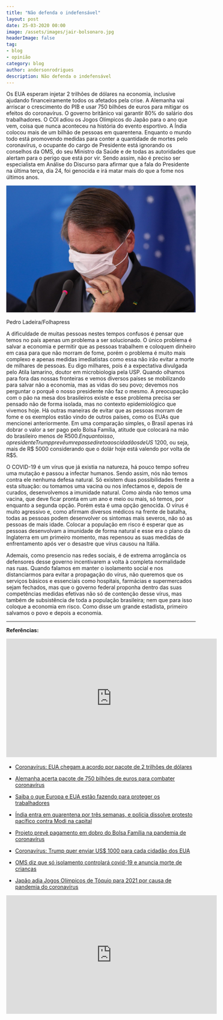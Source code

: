 ```yaml
---
title: "Não defenda o indefensável"
layout: post
date: 25-03-2020 00:00
image: /assets/images/jair-bolsonaro.jpg
headerImage: false
tag:
- blog
- opinião
category: blog
author: andersonrodrigues
description: Não defenda o indefensável
---
```

Os EUA esperam injetar 2 trilhões de dólares na economia, inclusive ajudando financeiramente todos os afetados pela crise. A Alemanha vai arriscar o crescimento do PIB e usar 750 bilhões de euros para mitigar os efeitos do coronavírus. O governo britânico vai garantir 80% do salário dos trabalhadores. O COI adiou os Jogos Olímpicos do Japão para o ano que vem, coisa que nunca aconteceu na história do evento esportivo. A Índia colocou mais de um bilhão de pessoas em quarentena. Enquanto o mundo todo está promovendo medidas para conter a quantidade de mortes pelo coronavírus, o ocupante do cargo de Presidente está ignorando os conselhos da OMS, do seu Ministro da Saúde e de todas as autoridades que alertam para o perigo que está por vir. Sendo assim, não é preciso ser especialista em Análise do Discurso para afirmar que a fala do Presidente na última terça, dia 24, foi genocida e irá matar mais do que a fome nos últimos anos.

![](../assets/images/jair-bolsonaro.jpg)
<figcaption class="caption">Pedro Ladeira/Folhapress</figcaption>

A dificuldade de muitas pessoas nestes tempos confusos é pensar que temos no país apenas um problema a ser solucionado. O único problema é salvar a economia e permitir que as pessoas trabalhem e coloquem dinheiro em casa para que não morram de fome, porém o problema é muito mais complexo e apenas medidas imediatistas como essa não irão evitar a morte de milhares de pessoas. Eu digo milhares, pois é a expectativa divulgada pelo Atila Iamarino, doutor em microbiologia pela USP. Quando olhamos para fora das nossas fronteiras e vemos diversos países se mobilizando para salvar não a economia, mas as vidas do seu povo; devemos nos perguntar o porquê o nosso presidente não faz o mesmo. A preocupação com o pão na mesa dos brasileiros existe e esse problema precisa ser pensado não de forma isolada, mas no contexto epidemiológico que vivemos hoje. Há outras maneiras de evitar que as pessoas morram de fome e os exemplos estão vindo de outros países, como os EUAs que mencionei anteriormente. Em uma comparação simples, o Brasil apenas irá dobrar o valor a ser pago pelo Bolsa Família, atitude que colocará na mão do brasileiro menos de R$500. Enquanto isso, o presidente Trump prevê um repasse direto aos cidadãos de US$ 1200, ou seja, mais de R$ 5000 considerando que o dolár hoje está valendo por volta de R$5.

O COVID-19 é um vírus que já existia na natureza, há pouco tempo sofreu uma mutação e passou a infectar humanos. Sendo assim, nós não temos contra ele nenhuma defesa natural. Só existem duas possibilidades frente a esta situação: ou tomamos uma vacina ou nos infectamos e, depois de curados, desenvolvemos a imunidade natural. Como ainda não temos uma vacina, que deve ficar pronta em um ano e meio ou mais, só temos, por enquanto a segunda opção. Porém esta é uma opção genocida. O vírus é muito agressivo e, como afirmam diversos médicos na frente de batalha, todas as pessoas podem desenvolver os sintomas mais severos, não só as pessoas de mais idade. Colocar a população em risco é esperar que as pessoas desenvolvam a imunidade de forma natural e esse era o plano da Inglaterra em um primeiro momento, mas repensou as suas medidas de enfrentamento após ver o desastre que vírus causou na Itália.

Ademais, como presencio nas redes sociais, é de extrema arrogância os defensores desse governo incentivarem a volta à completa normalidade nas ruas. Quando falamos em manter o isolamento social e nos distanciarmos para evitar a propagação do vírus, não queremos que os serviços básicos e essenciais como hospitais, farmácias e supermercados sejam fechados, mas que o governo federal proponha dentro das suas competências medidas efetivas não só de contenção desse vírus, mas também de subsistência de toda a população brasileira; nem que para isso coloque a economia em risco. Como disse um grande estadista, primeiro salvamos o povo e depois a economia.

---

**Referências:**

<iframe width="560" height="315" src="https://www.youtube.com/embed/5pUNvRXd3nw" frameborder="0" allow="accelerometer; autoplay; encrypted-media; gyroscope; picture-in-picture" allowfullscreen></iframe>

* [Coronavírus: EUA chegam a acordo por pacote de 2 trilhões de dólares](https://veja.abril.com.br/mundo/coronavirus-eua-chegam-a-acordo-por-pacote-de-2-trilhoes-de-dolares/)

* [Alemanha acerta pacote de 750 bilhões de euros para combater coronavírus](https://exame.abril.com.br/economia/alemanha-acerta-pacote-de-750-bilhoes-de-euros-para-combater-coronavirus/)

* [Saiba o que Europa e EUA estão fazendo para proteger os trabalhadores](https://oglobo.globo.com/economia/saiba-que-europa-eua-estao-fazendo-para-proteger-os-trabalhadores-1-24324426)

* [Índia entra em quarentena por três semanas, e polícia dissolve protesto pacífico contra Modi na capital](https://oglobo.globo.com/mundo/india-entra-em-quarentena-por-tres-semanas-policia-dissolve-protesto-pacifico-contra-modi-na-capital-24324993)

* [Projeto prevê pagamento em dobro do Bolsa Família na pandemia de coronavírus](https://www.camara.leg.br/noticias/647492-projeto-preve-pagamento-em-dobro-do-bolsa-familia-na-pandemia-de-coronavirus/)

* [Coronavírus: Trump quer enviar US$ 1000 para cada cidadão dos EUA](https://www.sunoresearch.com.br/noticias/coronavirus-trump-mil-dolares/)

* [OMS diz que só isolamento controlará covid-19 e anuncia morte de crianças](https://noticias.uol.com.br/saude/ultimas-noticias/redacao/2020/03/16/oms-coronavirus.htm)

* [Japão adia Jogos Olímpicos de Tóquio para 2021 por causa de pandemia do coronavírus](https://brasil.elpais.com/esportes/2020-03-24/japao-adia-olimpiada-para-2021-por-causa-de-pandemia-do-coronavirus.html)

<iframe width="560" height="315" src="https://www.youtube.com/embed/zF2pXXJIAGM" frameborder="0" allow="accelerometer; autoplay; encrypted-media; gyroscope; picture-in-picture" allowfullscreen></iframe>
